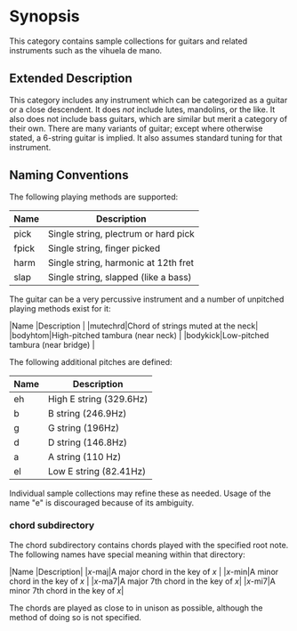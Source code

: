 # Synopsis
This category contains sample collections for guitars and related 
instruments such as the vihuela de mano.

## Extended Description

This category includes any instrument which can be categorized as a guitar or
a close descendent. It does *not* include lutes, mandolins, or the like. It 
also does not include bass guitars, which are similar but merit a category of
their own. There are many variants of guitar; except where otherwise stated, a
6-string guitar is implied. It also assumes standard tuning for that instrument.

## Naming Conventions

The following playing methods are supported:

|Name |Description                         |
|-----|------------------------------------|
|pick |Single string, plectrum or hard pick|
|fpick|Single string, finger picked        |
|harm |Single string, harmonic at 12th fret|
|slap |Single string, slapped (like a bass)|

The guitar can be a very percussive instrument and a number of unpitched playing
methods exist for it:

|Name    |Description                       |
|mutechrd|Chord of strings muted at the neck|
|bodyhtom|High-pitched tambura (near neck)  |
|bodykick|Low-pitched tambura (near bridge) |

The following additional pitches are defined:

|Name|Description            |
|----|-----------------------|
|eh  |High E string (329.6Hz)|
|b   |B string (246.9Hz)     |
|g   |G string (196Hz)       |
|d	 |D string (146.8Hz)     |
|a   |A string (110 Hz)      |
|el  |Low E string (82.41Hz) |

Individual sample collections may refine these as needed. Usage of the name
"e" is discouraged because of its ambiguity. 

### chord subdirectory

The chord subdirectory contains chords played with the specified root note.
The following names have special meaning within that directory:

|Name   |Description|
|*x*-maj|A major chord in the key of *x*    |
|*x*-min|A minor chord in the key of *x*    |
|*x*-ma7|A major 7th chord in the key of *x*|
|*x*-mi7|A minor 7th chord in the key of *x*|

The chords are played as close to in unison as possible, although the method
of doing so is not specified.
